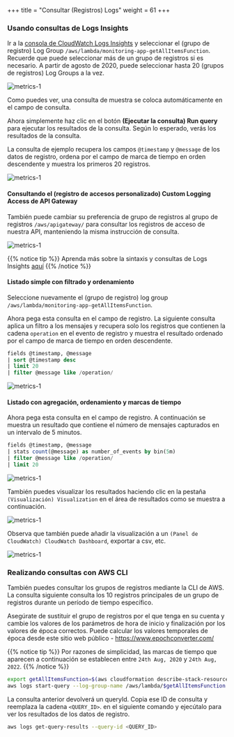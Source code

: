+++
title = "Consultar (Registros) Logs"
weight = 61
+++

### Usando consultas de Logs Insights

Ir a la [consola de CloudWatch Logs Insights](https://console.aws.amazon.com/cloudwatch/home?#logsV2:logs-insights) y seleccionar el (grupo de registro) Log Group  `/aws/lambda/monitoring-app-getAllItemsFunction`. Recuerde que puede seleccionar más de un grupo de registros si es necesario. A partir de agosto de 2020, puede seleccionar hasta 20 (grupos de registros) Log Groups a la vez.

![metrics-1](/images/query_logs_1.png)

Como puedes ver, una consulta de muestra se coloca automáticamente en el campo de consulta.

Ahora simplemente haz clic en el botón **(Ejecutar la consulta) Run query**  para ejecutar los resultados de la consulta. Según lo esperado, verás los resultados de la consulta.

La consulta de ejemplo recupera los campos `@timestamp` y `@message` de los datos de registro, ordena por el campo de marca de tiempo en orden descendente y muestra los primeros 20 registros.

![metrics-1](/images/query_logs_2.png)

#### Consultando el (registro de accesos personalizado) Custom Logging Access de API Gateway

También puede cambiar su preferencia de grupo de registros al grupo de registros `/aws/apigateway/` para consultar los registros de acceso de nuestra API, manteniendo la misma instrucción de consulta.

![metrics-1](/images/query_logs_api.png)

{{% notice tip %}}
Aprenda más sobre la sintaxis y consultas de Logs Insights  [aquí](https://docs.aws.amazon.com/AmazonCloudWatch/latest/logs/CWL_QuerySyntax.html)
{{% /notice %}}


#### Listado simple con filtrado y ordenamiento 

Seleccione nuevamente el (grupo de registro) log group `/aws/lambda/monitoring-app-getAllItemsFunction`.

Ahora pega esta consulta en el campo de registro. La siguiente consulta aplica un filtro a los mensajes y recupera solo los registros que contienen la cadena `operation` en el evento de registro y muestra el resultado ordenado por el campo de marca de tiempo en orden descendente.

```sql
fields @timestamp, @message
| sort @timestamp desc
| limit 20
| filter @message like /operation/
```

![metrics-1](/images/query_logs_3.png)

#### Listado con agregación, ordenamiento y marcas de tiempo

Ahora pega esta consulta en el campo de registro. A continuación se muestra un resultado que contiene el número de mensajes capturados en un intervalo de 5 minutos.

```sql
fields @timestamp, @message
| stats count(@message) as number_of_events by bin(5m)
| filter @message like /operation/
| limit 20
```

![metrics-1](/images/query_logs_4.png)

También puedes visualizar los resultados haciendo clic en la pestaña `(Visualización) Visualization` en el área de resultados como se muestra a continuación.

![metrics-1](/images/query_logs_5.png)

Observa que también puede añadir la visualización a un `(Panel de CloudWatch) CloudWatch Dashboard`, exportar a csv, etc.

![metrics-1](/images/query_logs_6.png)

### Realizando consultas con AWS CLI

También puedes consultar los grupos de registros mediante la CLI de AWS. La consulta siguiente consulta los 10 registros principales de un grupo de registros durante un período de tiempo específico.

Asegúrate de sustituir el grupo de registros por el que tenga en su cuenta y cambie los valores de los parámetros de hora de inicio y finalización por los valores de época correctos. Puede calcular los valores temporales de época desde este sitio web público - https://www.epochconverter.com/

{{% notice tip %}}
Por razones de simplicidad, las marcas de tiempo que aparecen a continuación se establecen entre `24th Aug, 2020` y `24th Aug, 2022`.
{{% /notice %}}

```sh
export getAllItemsFunction=$(aws cloudformation describe-stack-resources --stack-name monitoring-app --output json | jq '.StackResources[] | select(.LogicalResourceId=="getAllItemsFunction") | .PhysicalResourceId' | sed -e 's/^"//'  -e 's/"$//')
aws logs start-query --log-group-name /aws/lambda/$getAllItemsFunction --start-time '1598288209' --end-time '1661364126' --query-string 'fields @message | limit 10'
```

La consulta anterior devolverá un queryId. Copia ese ID de consulta y reemplaza la cadena `<QUERY_ID>`. en el siguiente comando y ejecútalo para ver los resultados de los datos de registro.

```sh
aws logs get-query-results --query-id <QUERY_ID>
```
